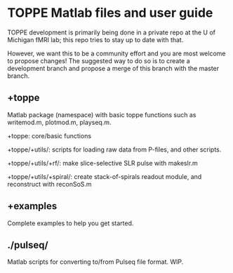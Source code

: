# TOPPE Matlab files and user guide

TOPPE development is primarily being done in a private repo at the U of Michigan fMRI lab; this repo tries to stay up to date with that.

However, we want this to be a community effort and you are most welcome to propose changes! The suggested way to do so is to create a development branch and propose a merge of this branch with the master branch.


## +toppe

Matlab package (namespace) with basic toppe functions such as writemod.m, plotmod.m, playseq.m.

+toppe: core/basic functions

+toppe/+utils/: scripts for loading raw data from P-files, and other scripts.

+toppe/+utils/+rf/: make slice-selective SLR pulse with makeslr.m

+toppe/+utils/+spiral/: create stack-of-spirals readout module, and reconstruct with reconSoS.m


## +examples 

Complete examples to help you get started.



## ./pulseq/

Matlab scripts for converting to/from Pulseq file format. WIP.

